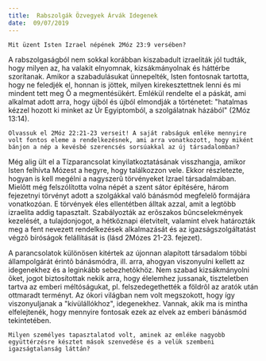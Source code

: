 ```yaml
---
title:  Rabszolgák Özvegyek Árvák Idegenek
date:  09/07/2019
---
```


`Mit üzent Isten Izrael népének 2Móz 23:9 versében?`

A rabszolgaságból nem sokkal korábban kiszabadult izraeliták jól tudták, hogy milyen az, ha valakit elnyomnak, kizsákmányolnak és háttérbe szorítanak. Amikor a szabadulásukat ünnepelték, Isten fontosnak tartotta, hogy ne feledjék el, honnan is jöttek, milyen kirekesztettnek lenni és mi mindent tett meg Õ a megmentésükért. Emlékül rendelte el a páskát, ami alkalmat adott arra, hogy újból és újból elmondják a történetet: "hatalmas kézzel hozott ki minket az Úr Egyiptomból, a szolgálatnak házából" (2Móz 13:14).

`Olvassuk el 2Móz 22:21-23 verseit! A saját rabságuk emléke mennyire volt fontos eleme a rendelkezésnek, ami arra vonatkozott, hogy miként bánjon a nép a kevésbé szerencsés sorsúakkal az új társadalomban?`

Még alig ült el a Tízparancsolat kinyilatkoztatásának visszhangja, amikor Isten felhívta Mózest a hegyre, hogy találkozzon vele. Ekkor részletezte, hogyan is kell megélni a nagyszerû törvényeket Izrael társadalmában. Mielõtt még felszólította volna népét a szent sátor építésére, három fejezetnyi törvényt adott a szolgákkal való bánásmód megfelelõ formájára vonatkozóan. E törvények éles ellentétben álltak azzal, amit a legtöbb izraelita addig tapasztalt. Szabályozták az erõszakos bûncselekmények kezelését, a tulajdonjogot, a hétköznapi életvitelt, valamint elvek határozták meg a fent nevezett rendelkezések alkalmazását és az igazságszolgáltatást végzõ bíróságok felállítását is (lásd 2Mózes 21-23. fejezet).

A parancsolatok különösen kitértek az újonnan alapított társadalom többi állampolgárát érintõ bánásmódra, ill. arra, ahogyan viszonyulni kellett az idegenekhez és a leginkább sebezhetõkhöz. Nem szabad kizsákmányolni õket, jogot biztosítottak nekik arra, hogy élelemhez jussanak, tiszteletben tartva az emberi méltóságukat, pl. felszedegethették a földrõl az aratók után ottmaradt terményt. Az ókori világban nem volt megszokott, hogy így viszonyuljanak a "kívülállókhoz", idegenekhez. Vannak, akik ma is mintha elfelejtenék, hogy mennyire fontosak ezek az elvek az emberi bánásmód tekintetében.

`Milyen személyes tapasztalatod volt, aminek az emléke nagyobb együttérzésre késztet mások szenvedése és a velük szembeni igazságtalanság láttán?`